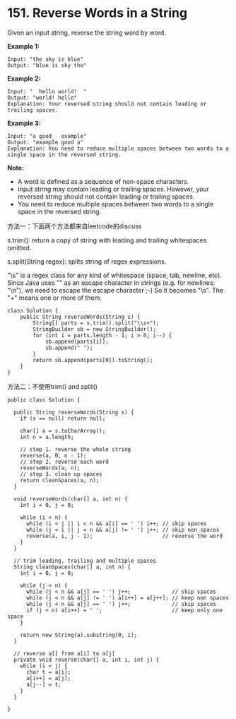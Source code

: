 # 151. Reverse Words in a String

Given an input string, reverse the string word by word.

**Example 1:**

```text
Input: "the sky is blue"
Output: "blue is sky the"
```

**Example 2:**

```text
Input: "  hello world!  "
Output: "world! hello"
Explanation: Your reversed string should not contain leading or trailing spaces.
```

**Example 3:**

```text
Input: "a good   example"
Output: "example good a"
Explanation: You need to reduce multiple spaces between two words to a single space in the reversed string.
```

**Note:**

* A word is defined as a sequence of non-space characters.
* Input string may contain leading or trailing spaces. However, your reversed string should not contain leading or trailing spaces.
* You need to reduce multiple spaces between two words to a single space in the reversed string.

方法一：下面两个方法都来自leetcode的discuss

s.trim\(\): return a copy of string with leading and trailing whitespaces omitted.

s.split\(String regex\): splits string of regex expressions.

"\s" is a regex class for any kind of whitespace \(space, tab, newline, etc\). Since Java uses "\" as an escape character in strings \(e.g. for newlines: "\n"\), we need to escape the escape character ;-\) So it becomes "\\s". The "+" means one or more of them. 

```text
class Solution {
    public String reverseWords(String s) {
        String[] parts = s.trim().split("\\s+");
        StringBuilder sb = new StringBuilder();
        for (int i = parts.length - 1; i > 0; i--) {
            sb.append(parts[i]);
            sb.append(" ");
        }
        return sb.append(parts[0]).toString();
    }
}
```

方法二：不使用trim\(\) and split\(\)

```text
public class Solution {
  
  public String reverseWords(String s) {
    if (s == null) return null;
    
    char[] a = s.toCharArray();
    int n = a.length;
    
    // step 1. reverse the whole string
    reverse(a, 0, n - 1);
    // step 2. reverse each word
    reverseWords(a, n);
    // step 3. clean up spaces
    return cleanSpaces(a, n);
  }
  
  void reverseWords(char[] a, int n) {
    int i = 0, j = 0;
      
    while (i < n) {
      while (i < j || i < n && a[i] == ' ') i++; // skip spaces
      while (j < i || j < n && a[j] != ' ') j++; // skip non spaces
      reverse(a, i, j - 1);                      // reverse the word
    }
  }
  
  // trim leading, trailing and multiple spaces
  String cleanSpaces(char[] a, int n) {
    int i = 0, j = 0;
      
    while (j < n) {
      while (j < n && a[j] == ' ') j++;             // skip spaces
      while (j < n && a[j] != ' ') a[i++] = a[j++]; // keep non spaces
      while (j < n && a[j] == ' ') j++;             // skip spaces
      if (j < n) a[i++] = ' ';                      // keep only one space
    }
  
    return new String(a).substring(0, i);
  }
  
  // reverse a[] from a[i] to a[j]
  private void reverse(char[] a, int i, int j) {
    while (i < j) {
      char t = a[i];
      a[i++] = a[j];
      a[j--] = t;
    }
  }
  
}
```

